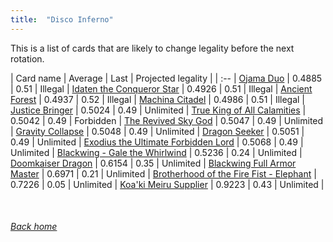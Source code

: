 ```yaml
---
title:  "Disco Inferno"
---
```


This is a list of cards that are likely to change legality before the next rotation.

| Card name | Average | Last | Projected legality |
| :-- |
[Ojama Duo](https://db.ygoprodeck.com/card/?search=Ojama%20Duo) | 0.4885 | 0.51 | Illegal |
[Idaten the Conqueror Star](https://db.ygoprodeck.com/card/?search=Idaten%20the%20Conqueror%20Star) | 0.4926 | 0.51 | Illegal |
[Ancient Forest](https://db.ygoprodeck.com/card/?search=Ancient%20Forest) | 0.4937 | 0.52 | Illegal |
[Machina Citadel](https://db.ygoprodeck.com/card/?search=Machina%20Citadel) | 0.4986 | 0.51 | Illegal |
[Justice Bringer](https://db.ygoprodeck.com/card/?search=Justice%20Bringer) | 0.5024 | 0.49 | Unlimited |
[True King of All Calamities](https://db.ygoprodeck.com/card/?search=True%20King%20of%20All%20Calamities) | 0.5042 | 0.49 | Forbidden |
[The Revived Sky God](https://db.ygoprodeck.com/card/?search=The%20Revived%20Sky%20God) | 0.5047 | 0.49 | Unlimited |
[Gravity Collapse](https://db.ygoprodeck.com/card/?search=Gravity%20Collapse) | 0.5048 | 0.49 | Unlimited |
[Dragon Seeker](https://db.ygoprodeck.com/card/?search=Dragon%20Seeker) | 0.5051 | 0.49 | Unlimited |
[Exodius the Ultimate Forbidden Lord](https://db.ygoprodeck.com/card/?search=Exodius%20the%20Ultimate%20Forbidden%20Lord) | 0.5068 | 0.49 | Unlimited |
[Blackwing - Gale the Whirlwind](https://db.ygoprodeck.com/card/?search=Blackwing%20-%20Gale%20the%20Whirlwind) | 0.5236 | 0.24 | Unlimited |
[Doomkaiser Dragon](https://db.ygoprodeck.com/card/?search=Doomkaiser%20Dragon) | 0.6154 | 0.35 | Unlimited |
[Blackwing Full Armor Master](https://db.ygoprodeck.com/card/?search=Blackwing%20Full%20Armor%20Master) | 0.6971 | 0.21 | Unlimited |
[Brotherhood of the Fire Fist - Elephant](https://db.ygoprodeck.com/card/?search=Brotherhood%20of%20the%20Fire%20Fist%20-%20Elephant) | 0.7226 | 0.05 | Unlimited |
[Koa'ki Meiru Supplier](https://db.ygoprodeck.com/card/?search=Koa'ki%20Meiru%20Supplier) | 0.9223 | 0.43 | Unlimited |

<br>

###### [Back home](index)